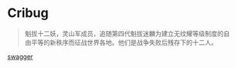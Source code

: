 # Cribug
> 魁拔十二妖，灵山军成员，追随第四代魁拔迷麟为建立无纹耀等级制度的自由平等的新秩序而征战世界各地。他们是战争失败后残存下的十二人。

[swagger](https://fangguang.vip/cribug/swagger)